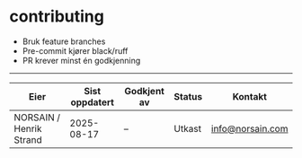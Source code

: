 # contributing

- Bruk feature branches
- Pre-commit kjører black/ruff
- PR krever minst én godkjenning


---

| Eier | Sist oppdatert | Godkjent av | Status | Kontakt |
|---|---|---|---|---|
| NORSAIN / Henrik Strand | 2025-08-17 | – | Utkast | info@norsain.com |
